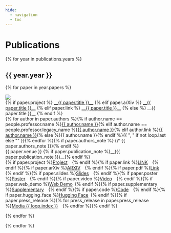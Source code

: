 ```yaml
---
hide:
  - navigation
  - toc
---
```


<style>
.md-typeset .grid {
    grid-template-columns: repeat(auto-fit, minmax(90%, 1fr))
}
</style>


# Publications


{% for year in publications.years %}
## {{ year.year }}

<div class="grid" markdown>

{% for paper in year.papers %}

<div class="card" markdown>
<div class="publication-thumbnail-cell" markdown>
<img class="publication-thumbnail" src="../assets/papers/{{ paper.img }}" markdown>
</div>
<div class="publication-description-cell" markdown>
{% if paper.project %}
<a class="fg-color-dark" href="{{ paper.project }}" target=_blank>__{{ paper.title }}__</a>
{% elif paper.arXiv %}
<a class="fg-color-dark" href="{{ paper.arXiv }}" target=_blank>__{{ paper.title }}__</a>
{% elif paper.link %}
<a class="fg-color-dark" href="{{ paper.link }}" target=_blank>__{{ paper.title }}__</a>
{% else %}
__{{ paper.title }}__
{% endif %}<br>
{% for author in paper.authors %}{% if author.name == people.professor.name %}<a href="{{ people.professor.web }}" target=_blank>{{ author.name }}</a>{% elif author.name == people.professor.legacy_name %}<a href="{{ people.professor.web }}" target=_blank>{{ author.name }}</a>{% elif author.link %}<a href="{{ author.link }}" target=_blank>{{ author.name }}</a>{% else %}{{ author.name }}{% endif %}{{ ", " if not loop.last else "" }}{% endfor %}{% if paper.authors_note %} (\* {{ paper.authors_note }}){% endif %}<br>
{{ paper.venue }} {% if paper.publication_note %}__({{ paper.publication_note }})__{% endif %}<br>
{% if paper.project %}<a href="{{ paper.project }}" target=_blank>Project</a>&ensp;&ensp;{% endif %}{% if paper.link %}<a href="{{ paper.link }}" target=_blank>LINK</a>&ensp;&ensp;{% endif %}{% if paper.arXiv %}<a href="{{ paper.arXiv }}" target=_blank>ARXIV</a>&ensp;&ensp;{% endif %}{% if paper.pdf %}<a href="{{ paper.pdf }}" target=_blank>Link</a>&ensp;&ensp;{% endif %}{% if paper.slides %}<a href="{{ paper.slides }}" target=_blank>Slides</a>&ensp;&ensp;{% endif %}{% if paper.poster %}<a href="{{ paper.poster }}" target=_blank>Poster</a>&ensp;&ensp;{% endif %}{% if paper.video %}<a href="{{ paper.video }}" target=_blank>Video</a>&ensp;&ensp;{% endif %}{% if paper.web_demo %}<a href="{{ paper.web_demo }}" target=_blank>Web Demo</a>&ensp;{% endif %}{% if paper.supplementary %}<a href="{{ paper.supplementary }}" target=_blank>Supplementary</a>&ensp;&ensp;{% endif %}{% if paper.code %}<a href="{{ paper.code }}" target=_blank>Code</a>&ensp;&ensp;{% endif %}{% if paper.hugging_face %}<a href="{{ paper.hugging_face }}" target=_blank>Hugging Face</a>&ensp;{% endif %}{% if paper.press_release %}{% for press_release in paper.press_release %}<a href="{{ press_release.link }}" target=_blank>Media {{ loop.index }}</a>&ensp;&ensp;{% endfor %}{% endif %}
</div>
</div>

{% endfor %}

</div>

{% endfor %}

<br />


